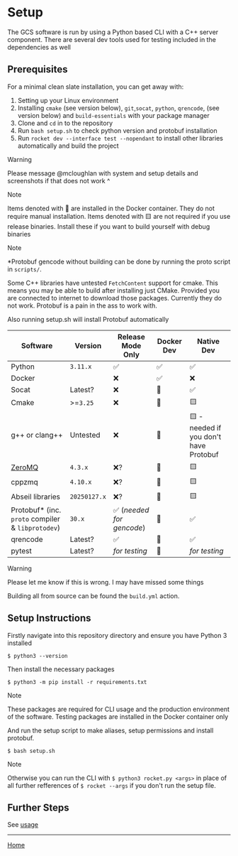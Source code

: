 
# Setup

The GCS software is run by using a Python based CLI with a C++ server component. There are several dev tools used for testing included in the dependencies as well

## Prerequisites

For a minimal clean slate installation, you can get away with:

1. Setting up your Linux environment
2. Installing `cmake` (see version below), `git`,`socat`, `python`, `qrencode`, (see version below) and `build-essentials` with your package manager
3. Clone and `cd` in to the repository
4. Run `bash setup.sh` to check python version and protobuf installation
5. Run `rocket dev --interface test --nopendant` to install other libraries automatically and build the project

> [!WARNING]
> Please message @mcloughlan with system and setup details and screenshots if that does not work ^

> [!NOTE]
> Items denoted with 🐳 are installed in the Docker container. They do not require manual installation.
> Items denoted with 🟨 are not required if you use release binaries. Install these if you want to build yourself with debug binaries

> [!NOTE]
> *Protobuf gencode without building can be done by running the proto script in `scripts/`.
> 
> Some C++ libraries have untested `FetchContent` support for cmake. This means you may be able to build after installing just CMake. Provided you are connected to internet to download those packages. Currently they do not work. Protobuf is a pain in the ass to work with.
>
> Also running setup.sh will install Protobuf automatically

| Software | Version | Release Mode Only | Docker Dev | Native Dev |
| --- | --- | --- | --- | --- |
| Python | `3.11.x` | ✅ | ✅ | ✅ |
| Docker | | ❌ | ✅ | ❌ |
| Socat | Latest? | ❌ | 🐳 | ✅ |
| Cmake | >=`3.25` | ❌ | 🐳 | 🟨 |
| g++ or clang++ | Untested | ❌ | 🐳 | 🟨 - needed if you don't have Protobuf |
| [ZeroMQ](https://zeromq.org/download/) | `4.3.x` | ❌? | 🐳 | 🟨 |
| cppzmq | `4.10.x` | ❌? | 🐳 | 🟨 |
| Abseil libraries | `20250127.x` | ❌? | 🐳 | 🟨 |
| Protobuf* (inc. `proto` compiler & `libprotodev`) | `30.x` | ✅ (_needed for gencode_) | 🐳 | ✅ |
| qrencode | Latest? | ✅ | 🐳 | ✅ |
| pytest | Latest? | _for testing_ | 🐳 | _for testing_ |

> [!WARNING]
> Please let me know if this is wrong. I may have missed some things

Building all from source can be found the `build.yml` action.

## Setup Instructions

Firstly navigate into this repository directory and ensure you have Python 3 installed

```shell
$ python3 --version
```

Then install the necessary packages

```shell
$ python3 -m pip install -r requirements.txt
```

> [!NOTE]
> These packages are required for CLI usage and the production environment of the software. Testing packages are installed in the Docker container only

And run the setup script to make aliases, setup permissions and install protobuf.

```shell
$ bash setup.sh
```

> [!NOTE]
>  Otherwise you can run the CLI with `$ python3 rocket.py <args>` in place of all further refferences of `$ rocket --args` if you don't run the setup file.

## Further Steps

See [usage](usage.md)

---

[Home](../README.md)
